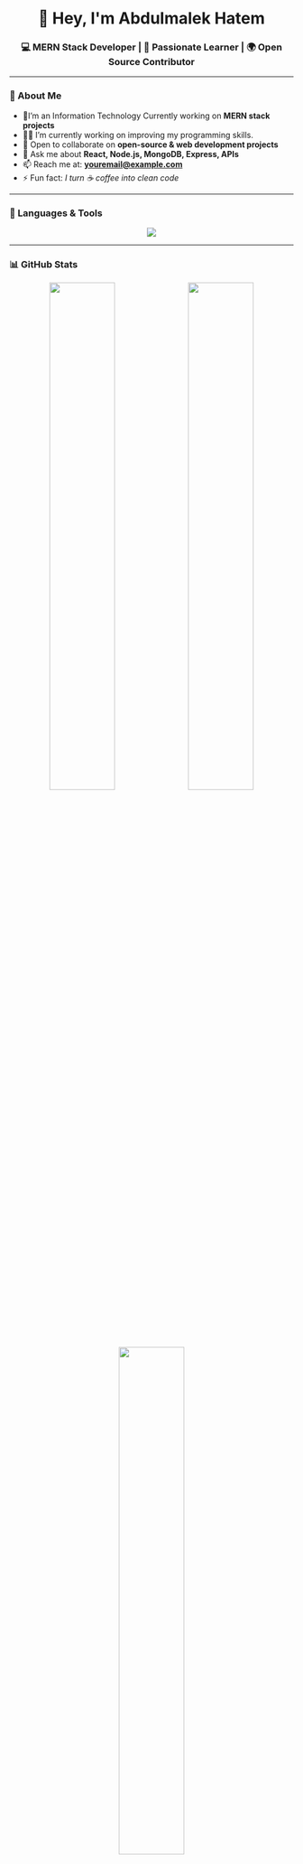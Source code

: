 <h1 align="center">👋 Hey, I'm Abdulmalek Hatem</h1>
<h3 align="center">💻 MERN Stack Developer | 🚀 Passionate Learner | 🌍 Open Source Contributor</h3>

---

### 🚀 About Me
- 🔭I’m an Information Technology Currently working on **MERN stack projects**
- 🧑🏻 I’m currently working on improving my programming skills.
- 👯 Open to collaborate on **open-source & web development projects**
- 💬 Ask me about **React, Node.js, MongoDB, Express, APIs**
- 📫 Reach me at: **youremail@example.com**
- ⚡ Fun fact: *I turn ☕ coffee into clean code*

---

### 🧰 Languages & Tools

<p align="center">
  <img src="https://skillicons.dev/icons?i=html,css,js,react,nodejs,express,mongodb,bootstrap,tailwind,git,github,vscode" />
</p>

---

### 📊 GitHub Stats

<p align="center">
  <img src="https://github-readme-stats.vercel.app/api?username=abdulmalekhatemm&show_icons=true&theme=radical" width="48%" />
  <img src="https://github-readme-streak-stats.herokuapp.com?user=abdulmalekhatemm&theme=radical" width="48%" />
</p>

<p align="center">
  <img src="https://github-readme-stats.vercel.app/api/top-langs/?username=abdulmalekhatemm&layout=compact&theme=radical" width="48%" />
</p>

---

### 🌟 Featured Projects
- [🛒 E-commerce Dashboard](https://github.com/abdulmalekhatemm/ecommerce-dashboard) – Full admin dashboard with dark/light mode  
- [🎮 Hangman Game](https://github.com/abdulmalekhatemm/-Hangman-Game) – Classic word guessing game  
- [🌐 Portfolio Website](https://github.com/abdulmalekhatemm/portfolio) – Personal portfolio built with React & Tailwind  

---

### 📫 Connect With Me
<p align="center">
  <a href="https://linkedin.com/in/abdulmalekhatemm"><img src="https://img.shields.io/badge/-LinkedIn-0077B5?style=for-the-badge&logo=linkedin&logoColor=white"></a>
  <a href="https://twitter.com/your_twitter"><img src="https://img.shields.io/badge/-Twitter-1DA1F2?style=for-the-badge&logo=twitter&logoColor=white"></a>
  <a href="https://facebook.com/your_facebook"><img src="https://img.shields.io/badge/-Facebook-1877F2?style=for-the-badge&logo=facebook&logoColor=white"></a>
  <a href="https://instagram.com/your_instagram"><img src="https://img.shields.io/badge/-Instagram-E4405F?style=for-the-badge&logo=instagram&logoColor=white"></a>
  <a href="mailto:youremail@example.com"><img src="https://img.shields.io/badge/-Gmail-D14836?style=for-the-badge&logo=gmail&logoColor=white"></a>
</p>

---

<p align="center">⭐️ From <b>Abdulmalek Hatem</b></p>
